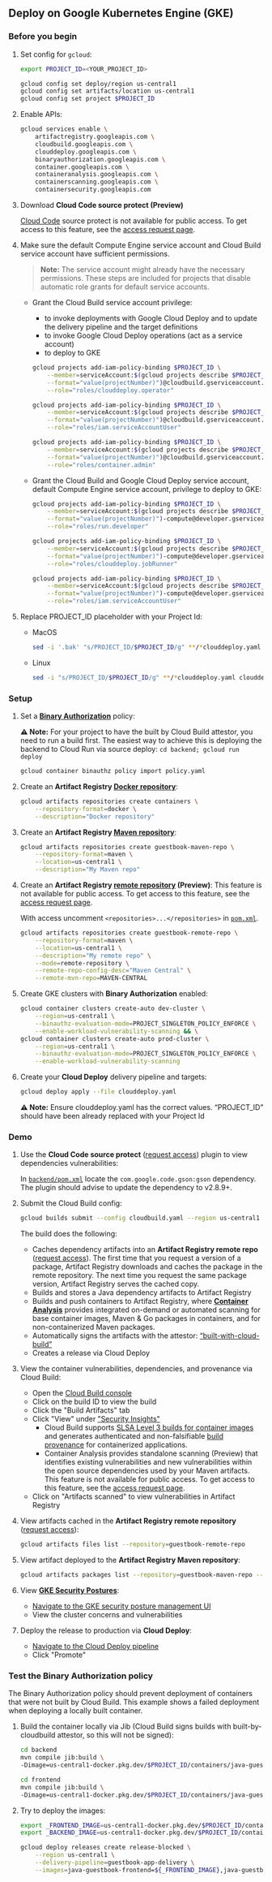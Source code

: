 ## Deploy on Google Kubernetes Engine (GKE)

### Before you begin

1. Set config for `gcloud`:
    ```sh
    export PROJECT_ID=<YOUR_PROJECT_ID>
    ```

    ```sh
    gcloud config set deploy/region us-central1
    gcloud config set artifacts/location us-central1
    gcloud config set project $PROJECT_ID
    ```

1. Enable APIs: 

    ```sh
    gcloud services enable \
        artifactregistry.googleapis.com \
        cloudbuild.googleapis.com \
        clouddeploy.googleapis.com \
        binaryauthorization.googleapis.com \
        container.googleapis.com \
        containeranalysis.googleapis.com \
        containerscanning.googleapis.com \
        containersecurity.googleapis.com
    ```

1. Download **Cloud Code source protect (Preview)**

   [Cloud Code](https://cloud.google.com/code/docs) source protect is not available
   for public access. To get access to this feature, see the
   [access request page][access].

1. Make sure the default Compute Engine service account and Cloud Build service account have sufficient permissions.

    > **Note:** The service account might already have the necessary permissions. These steps are included for projects that disable automatic role grants for default service accounts.

    * Grant the Cloud Build service account privilege:
        * to invoke deployments with Google Cloud Deploy and to update the delivery pipeline and the target definitions
        * to invoke Google Cloud Deploy operations (act as a service account)
        * to deploy to GKE

        ```sh
        gcloud projects add-iam-policy-binding $PROJECT_ID \
            --member=serviceAccount:$(gcloud projects describe $PROJECT_ID \
            --format="value(projectNumber)")@cloudbuild.gserviceaccount.com \
            --role="roles/clouddeploy.operator"

        gcloud projects add-iam-policy-binding $PROJECT_ID \
            --member=serviceAccount:$(gcloud projects describe $PROJECT_ID \
            --format="value(projectNumber)")@cloudbuild.gserviceaccount.com \
            --role="roles/iam.serviceAccountUser"

        gcloud projects add-iam-policy-binding $PROJECT_ID \
            --member=serviceAccount:$(gcloud projects describe $PROJECT_ID \
            --format="value(projectNumber)")@cloudbuild.gserviceaccount.com \
            --role="roles/container.admin"

        ```

    * Grant the Cloud Build and Google Cloud Deploy service account, default Compute Engine service account, privilege to deploy to GKE:

        ```sh
        gcloud projects add-iam-policy-binding $PROJECT_ID \
            --member=serviceAccount:$(gcloud projects describe $PROJECT_ID \
            --format="value(projectNumber)")-compute@developer.gserviceaccount.com \
            --role="roles/run.developer"

        gcloud projects add-iam-policy-binding $PROJECT_ID \
            --member=serviceAccount:$(gcloud projects describe $PROJECT_ID \
            --format="value(projectNumber)")-compute@developer.gserviceaccount.com \
            --role="roles/clouddeploy.jobRunner"

        gcloud projects add-iam-policy-binding $PROJECT_ID \
            --member=serviceAccount:$(gcloud projects describe $PROJECT_ID \
            --format="value(projectNumber)")-compute@developer.gserviceaccount.com \
            --role="roles/iam.serviceAccountUser"
        ```

1. Replace PROJECT_ID placeholder with your Project Id:
    * MacOS
        ```sh
        sed -i '.bak' "s/PROJECT_ID/$PROJECT_ID/g" **/*clouddeploy.yaml clouddeploy.yaml policy.yaml pom.xml
        ```
    * Linux
        ```sh
        sed -i "s/PROJECT_ID/$PROJECT_ID/g" **/*clouddeploy.yaml clouddeploy.yaml policy.yaml pom.xml
        ```

### Setup

1. Set a **[Binary Authorization](https://cloud.google.com/binary-authorization/docs/deploy-cloud-build)** policy:

    **⚠️ Note:** For your project to have the built by Cloud Build attestor, you need to run a build first. The easiest way to achieve this is deploying the backend to Cloud Run via source deploy: `cd backend; gcloud run deploy`

    ```sh
    gcloud container binauthz policy import policy.yaml
    ```

1. Create an **Artifact Registry [Docker repository](https://cloud.google.com/artifact-registry/docs/docker)**:

    ```sh
    gcloud artifacts repositories create containers \
        --repository-format=docker \
        --description="Docker repository"
    ```

1. Create an **Artifact Registry [Maven repository](https://cloud.google.com/artifact-registry/docs/java)**:

    ```sh
    gcloud artifacts repositories create guestbook-maven-repo \
        --repository-format=maven \
        --location=us-central1 \
        --description="My Maven repo" 
    ```

1. Create an **Artifact Registry [remote repository](https://cloud.google.com/artifact-registry/docs/repositories/remote-repo) (Preview)**: 
    This feature is not available for public access. To get access to this feature, 
    see the [access request page][access].

    With access uncomment `<repositories>...</repositories>` in [`pom.xml`](./pom.xml).

    ```sh
    gcloud artifacts repositories create guestbook-remote-repo \
        --repository-format=maven \
        --location=us-central1 \
        --description="My remote repo" \
        --mode=remote-repository \
        --remote-repo-config-desc="Maven Central" \
        --remote-mvn-repo=MAVEN-CENTRAL
    ```

1. Create GKE clusters with **Binary Authorization** enabled:

    ```sh
    gcloud container clusters create-auto dev-cluster \
        --region=us-central1 \
        --binauthz-evaluation-mode=PROJECT_SINGLETON_POLICY_ENFORCE \
        --enable-workload-vulnerability-scanning && \
    gcloud container clusters create-auto prod-cluster \
        --region=us-central1 \
        --binauthz-evaluation-mode=PROJECT_SINGLETON_POLICY_ENFORCE \
        --enable-workload-vulnerability-scanning
    ```

1. Create your **Cloud Deploy** delivery pipeline and targets:

    ```sh
    gcloud deploy apply --file clouddeploy.yaml
    ```
   **⚠️ Note:** Ensure clouddeploy.yaml has the correct values. “PROJECT_ID” should have been already replaced with your Project Id

### Demo

1. Use the **Cloud Code source protect** ([request access][access]) plugin to view dependencies vulnerabilities:

    In [`backend/pom.xml`](./backend/pom.xml) locate the `com.google.code.gson:gson` dependency. The plugin should advise to update the dependency to v2.8.9+.

1. Submit the Cloud Build config:

    ```sh
    gcloud builds submit --config cloudbuild.yaml --region us-central1 --substitutions SHORT_SHA=1234 
    ```

    The build does the following:

    * Caches dependency artifacts into an **Artifact Registry remote repo** ([request access][access]). The first time that you request a version of a package, Artifact Registry downloads and caches the package in the remote repository. The next time you request the same package version, Artifact Registry serves the cached copy.
    * Builds and stores a Java dependency artifacts to Artifact Registry 
    * Builds and push containers to Artifact Registry, where **[Container Analysis](https://cloud.google.com/container-analysis/docs/container-analysis)** provides integrated on-demand or automated scanning for base container images, Maven & Go packages in containers, and for non-containerized Maven packages.
    * Automatically signs the artifacts with the attestor: [“built-with-cloud-build”](https://cloud.google.com/binary-authorization/docs/deploy-cloud-build)
    * Creates a release via Cloud Deploy

1. View the container vulnerabilities, dependencies, and provenance via Cloud Build:
    * Open the [Cloud Build console](https://console.cloud.google.com/cloud-build/builds)
    * Click on the build ID to view the build
    * Click the "Build Artifacts" tab
    * Click "View" under ["Security Insights"](https://cloud.google.com/software-supply-chain-security/docs/sds/build-view-security-insights)
        * Cloud Build supports [SLSA Level 3 builds for container images](https://cloud.google.com/build/docs/securing-builds/view-build-provenance) and generates authenticated and non-falsifiable [build provenance](https://cloud.google.com/build/docs/securing-builds/view-build-provenance) for containerized applications.
        * Container Analysis provides standalone scanning (Preview) that identifies existing vulnerabilities and new vulnerabilities within the open source dependencies used by your Maven artifacts. This feature is not available for public access. To get access to this feature, see the [access request page][access].
    * Click on "Artifacts scanned" to view vulnerabilities in Artifact Registry

1. View artifacts cached in the **Artifact Registry remote repository** ([request access][access]):

    ```sh
    gcloud artifacts files list --repository=guestbook-remote-repo
    ```

1. View artifact deployed to the **Artifact Registry Maven repository**:

    ```sh
    gcloud artifacts packages list --repository=guestbook-maven-repo --location=us-central1
    ```

1. View **[GKE Security Postures](https://cloud.google.com/software-supply-chain-security/docs/sds/deploy-gke-view-security-insights)**:
    * [Navigate to the GKE security posture management UI](https://console.cloud.google.com/kubernetes/security/dashboard)
    * View the cluster concerns and vulnerabilities

1. Deploy the release to production via **Cloud Deploy**:
    * [Navigate to the Cloud Deploy pipeline](https://console.cloud.google.com/deploy/delivery-pipelines/us-central1/guestbook-app-delivery)
    * Click "Promote"

### Test the Binary Authorization policy

The Binary Authorization policy should prevent deployment of containers that
were not built by Cloud Build. This example shows a failed deployment when deploying
a locally built container.

1. Build the container locally via Jib (Cloud Build signs builds with built-by-cloudbuild attestor, so this will not be signed):

    ```sh
    cd backend
    mvn compile jib:build \
    -Dimage=us-central1-docker.pkg.dev/$PROJECT_ID/containers/java-guestbook-backend:blocked

    cd frontend
    mvn compile jib:build \
    -Dimage=us-central1-docker.pkg.dev/$PROJECT_ID/containers/java-guestbook-frontend:blocked

    ```

1. Try to deploy the images:

    ```sh
    export _FRONTEND_IMAGE=us-central1-docker.pkg.dev/$PROJECT_ID/containers/java-guestbook-backend:blocked
    export _BACKEND_IMAGE=us-central1-docker.pkg.dev/$PROJECT_ID/containers/java-guestbook-backend:blocked

    gcloud deploy releases create release-blocked \
        --region us-central1 \
        --delivery-pipeline=guestbook-app-delivery \
        --images=java-guestbook-frontend=${_FRONTEND_IMAGE},java-guestbook-backend=${_BACKEND_IMAGE}
    ```


[access]: https://docs.google.com/forms/d/e/1FAIpQLSeBUSpLmXsvGhnKfYx7g-Cmd-oth9yXbUTZNFIL87cdGIu2RQ/viewform?resourcekey=0-tR1FN8wQtdR43sJixQL3jw